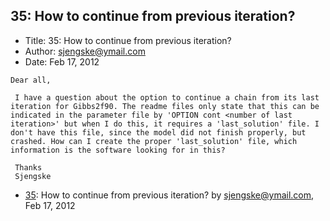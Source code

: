 ## 35: How to continue from previous iteration?

- Title: 35: How to continue from previous iteration?
- Author: sjengske@ymail.com
- Date: Feb 17, 2012

```
Dear all,

 I have a question about the option to continue a chain from its last iteration for Gibbs2f90. The readme files only state that this can be indicated in the parameter file by 'OPTION cont <number of last iteration>' but when I do this, it requires a 'last_solution' file. I don't have this file, since the model did not finish properly, but crashed. How can I create the proper 'last_solution' file, which information is the software looking for in this?

 Thanks
 Sjengske
```

- [35](0035.md): How to continue from previous iteration? by sjengske@ymail.com, Feb 17, 2012
